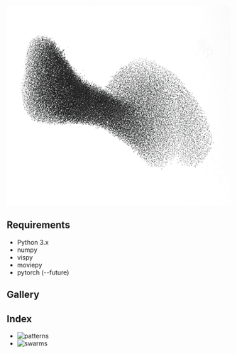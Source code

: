<p align="center">
  <img src="https://github.com/Kashu7100/Recreation-of-Nature/blob/master/assets/swarm-intel.jpg?raw=true" height="450"/>
</p>

## Requirements

* Python 3.x
* numpy
* vispy
* moviepy
* pytorch (--future)

## Gallery

## Index
* ![patterns](/patterns)
* ![swarms](/swarm)
